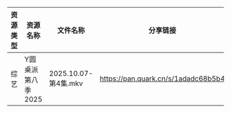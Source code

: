 | 资源类型 | 资源名称        | 文件名称               | 分享链接                                | 更新时间                |
| ---- | ----------- | ------------------ | ----------------------------------- | ------------------- |
| 综艺   | Y圆桌派第八季2025 | 2025.10.07-第4集.mkv | https://pan.quark.cn/s/1adadc68b5b4 | 2025-10-08 01:36:06 |
